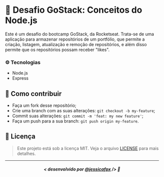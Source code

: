 # 🚀 Desafio GoStack: Conceitos do Node.js
Este é um desafio do bootcamp GoStack, da Rocketseat. Trata-se de uma aplicação para armazenar repositórios de um portfólio, que  permite a criação, listagem, atualização e remoção de repositórios, e além disso permite que os repositórios possam receber "likes".

### ⚙️ Tecnologias
- Node.js
- Express

## 🤔 Como contribuir

- Faça um fork desse repositório;
- Crie uma branch com as suas alterações: `git checkout -b my-feature`;
- Commit suas alterações: `git commit -m 'feat: my new feature'`;
- Faça um push para a sua branch: `git push origin my-feature`.

## 📜 Licença

> Este projeto está sob a licença MIT. Veja o arquivo [LICENSE](https://github.com/jessicafpx/gostack-desafio-conceitos-node/blob/master/LICENSE.md) para mais detalhes.

---

##### <p align="center"> <strong> < desenvolvido por <a href="github.com/jessicafpx"> @jessicafpx</a> /></strong> 👋